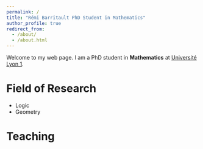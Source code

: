 ```yaml
---
permalink: /
title: "Rémi Barritault PhD Student in Mathematics"
author_profile: true
redirect_from: 
  - /about/
  - /about.html
---
```


Welcome to my web page. I am a PhD student in __Mathematics__ at [Université Lyon 1](https://www.univ-lyon1.fr/).

# Field of Research
- Logic
- Geometry

# Teaching